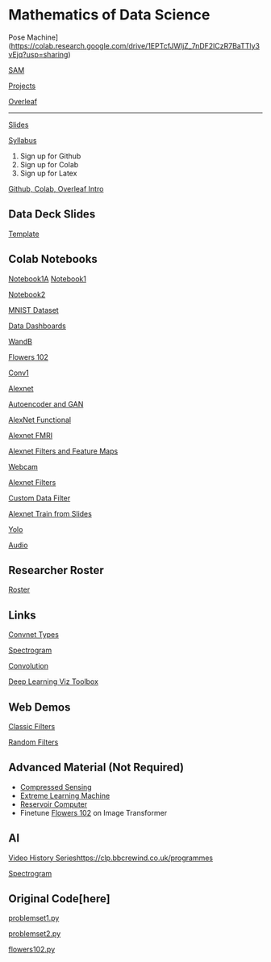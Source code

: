 # Mathematics of Data Science

Pose Machine](https://colab.research.google.com/drive/1EPTcfJWljZ_7nDF2lCzR7BaTTly3vEjq?usp=sharing)

[SAM](https://colab.research.google.com/drive/1bqvOqByBsvcLsij-cDoWd5_Kmqfh5jz0?usp=sharing)

[Projects](https://docs.google.com/document/d/1jN0r_sQBO9LokUmi0_TQZUkyb7Z1Vdz6mORofGj2Kzk/edit?usp=sharing)

[Overleaf](https://www.overleaf.com/latex/templates)
<hr>

[Slides](https://docs.google.com/presentation/d/1yTMsjVTuRpQCWYUB5bRqmMdR3zbm4SHhc-cBgeQpjYM/edit?usp=sharing)


[Syllabus](https://docs.google.com/document/d/1IMQl7Q71oHYBVIENExWYy8Zbwna6pqU1dsNr6vRmdaU/edit?usp=sharing)

1) Sign up for Github
2) Sign up for Colab
3) Sign up for Latex

[Github, Colab, Overleaf Intro](https://www.youtube.com/watch?v=50wdMpfO9t0)

## Data Deck Slides
[Template](https://docs.google.com/presentation/d/1WVE287B4LBI3dZOvofhCrzpc8pP8PWHan8WUhLB9swA/edit?usp=sharing)


## Colab Notebooks
[Notebook1A](https://colab.research.google.com/drive/10W-q3ZJMBU-pClhYmIpqCUTw5RI7Q9li?usp=sharing)
[Notebook1](https://colab.research.google.com/drive/10W-q3ZJMBU-pClhYmIpqCUTw5RI7Q9li?usp=sharing)

[Notebook2](https://colab.research.google.com/drive/1YepukYor05NHx0koqzhNEaPMTDpjI-Sa?usp=sharing)

[MNIST Dataset](https://colab.research.google.com/drive/1NTT8UfoaV13p-rqkohWqtzQ2p6ICR2li?usp=sharing)

[Data Dashboards](https://colab.research.google.com/drive/1haNqEs6KHLKlhedb9zDgmwAePYhGVNSJ?usp=sharing)

[WandB](https://colab.research.google.com/drive/1o-mkALwdwlz8h39gamrHPVd17wlzlUNs?usp=sharing)

[Flowers 102](https://colab.research.google.com/drive/1YQ2txm0h41gvxnD_iEU4wmReGZX9hdWA?usp=sharing)

[Conv1](https://colab.research.google.com/drive/1kf0i0P2gFtkuCm5zVO68VT8fP8ryN0Iq?usp=sharing)

[Alexnet](https://colab.research.google.com/drive/1onlVrce4bfYNpHOWysOa3PE4pv15vZo0?usp=sharing)

[Autoencoder and GAN](https://colab.research.google.com/drive/1plbvxqA4vjJqJZ2XzUkUoZaXhabovhfv?usp=sharing)

[AlexNet Functional](https://colab.research.google.com/drive/1gymf98aiTdUaM9eY8fgs3RM-wfb_sc78?usp=sharing)

[Alexnet FMRI](https://colab.research.google.com/drive/1itMtHx_z4mBrI7ObqHI661LgBHa9fWWk?usp=sharing)

[Alexnet Filters and Feature Maps](https://colab.research.google.com/drive/11IJ27NHDdtqZASIkYMjCRH-39-Peaz3F?usp=sharing)

[Webcam](https://colab.research.google.com/drive/1EFj_9qfGDXioY315kMqYyYZHQDKyFKYP?usp=sharing)

[Alexnet Filters](https://colab.research.google.com/drive/1YQ2txm0h41gvxnD_iEU4wmReGZX9hdWA?usp=sharing)

[Custom Data Filter](https://colab.research.google.com/drive/1LgTU2EmyB-I2YICjckW0dClipVBrt-1z?usp=sharing)

[Alexnet Train from Slides](https://colab.research.google.com/drive/16yId_Y7fSr6D89m-uU-RbUlArJ8bUmRL?usp=sharing)

[Yolo](https://colab.research.google.com/drive/1Fz4q_NRSEPkz8jVPJM-qrOQEYLmRrbEv?usp=sharing)

[Audio](https://colab.research.google.com/drive/1lrasjDqOvOz4h1vAbuCfiaJCVzpmXOuq?usp=sharing)




## Researcher Roster
[Roster](https://docs.google.com/presentation/d/1v-JmiJSsevYhvAT2_AI30L-v0Lr-urQwHAqmasQFJi0/edit?usp=sharing)

## Links

[Convnet Types](https://github.com/vdumoulin/conv_arithmetic)

[Spectrogram](https://musiclab.chromeexperiments.com/spectrogram/)

[Convolution](https://setosa.io/ev/image-kernels/#:~:text=An%20image%20kernel%20is%20a,important%20portions%20of%20an%20image.)

[Deep Learning Viz Toolbox](https://www.youtube.com/watch?v=AgkfIQ4IGaM)



## Web Demos

[Classic Filters](https://williamedwardhahn.github.io/data_website/Conv3.html)

[Random Filters](https://williamedwardhahn.github.io/data_website/Conv5.html)



## Advanced Material (Not Required)
* [Compressed Sensing ](https://www.youtube.com/watch?v=RvMgVv-xZhQ)
* [Extreme Learning Machine](https://colab.research.google.com/drive/1IFZ91C8mymfwVpG-36y9Xr3z_gi68PmJ?usp=sharing)
* [Reservoir Computer](https://colab.research.google.com/drive/11TAM-3jN_6eYn2HyjWolLUHpAg0fWQMJ?usp=sharing) 
* Finetune [Flowers 102](https://colab.research.google.com/drive/1YQ2txm0h41gvxnD_iEU4wmReGZX9hdWA?usp=sharing) on Image Transformer

## AI
[Video History Series](https://clp.bbcrewind.co.uk/programmes)https://clp.bbcrewind.co.uk/programmes
  
[Spectrogram](https://musiclab.chromeexperiments.com/spectrogram/)

## Original Code[here]
[problemset1.py](https://colab.research.google.com/drive/1qOSO5U4iMzSX_pQ0Ka-Twm39Wumksc87)

[problemset2.py](https://colab.research.google.com/drive/1PvbuQr4TIVPRV_VeN25je_OwQJ7jiNOZ)

[flowers102.py](https://colab.research.google.com/drive/1YQ2txm0h41gvxnD_iEU4wmReGZX9hdWA#scrollTo=fdJFcSO0DrMU)
